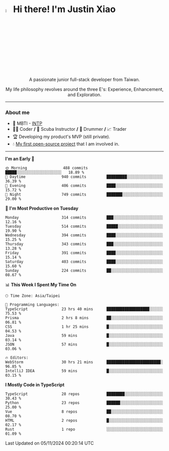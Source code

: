 # <img src="https://media.giphy.com/media/hvRJCLFzcasrR4ia7z/giphy.gif" width="5%">Hi there! I'm Justin Xiao
<p align="center">A passionate junior full-stack developer from Taiwan.  </p>
<p align="center">My life philosophy revolves around the three E's: Experience, Enhancement, and Exploration.</p>

---
### About me
- 👀 MBTI - [INTP](https://www.16personalities.com/intp-personality)
- 👨‍💻 Coder **/** 🤿 Scuba Instructor **/** 🥁 Drummer **/** 📈 Trader
- 🏆 Developing my product's MVP (still private).
- 💧 [My first open-source project](https://github.com/Game-as-a-Service/Game-Lobby-Web) that I am involved in.

---
<!--START_SECTION:waka-->
**I'm an Early 🐤** 

```text
🌞 Morning                488 commits         █████░░░░░░░░░░░░░░░░░░░░   18.89 % 
🌆 Daytime                940 commits         █████████░░░░░░░░░░░░░░░░   36.39 % 
🌃 Evening                406 commits         ████░░░░░░░░░░░░░░░░░░░░░   15.72 % 
🌙 Night                  749 commits         ███████░░░░░░░░░░░░░░░░░░   29.00 % 
```
📅 **I'm Most Productive on Tuesday** 

```text
Monday                   314 commits         ███░░░░░░░░░░░░░░░░░░░░░░   12.16 % 
Tuesday                  514 commits         █████░░░░░░░░░░░░░░░░░░░░   19.90 % 
Wednesday                394 commits         ████░░░░░░░░░░░░░░░░░░░░░   15.25 % 
Thursday                 343 commits         ███░░░░░░░░░░░░░░░░░░░░░░   13.28 % 
Friday                   391 commits         ████░░░░░░░░░░░░░░░░░░░░░   15.14 % 
Saturday                 403 commits         ████░░░░░░░░░░░░░░░░░░░░░   15.60 % 
Sunday                   224 commits         ██░░░░░░░░░░░░░░░░░░░░░░░   08.67 % 
```


📊 **This Week I Spent My Time On** 

```text
🕑︎ Time Zone: Asia/Taipei

💬 Programming Languages: 
TypeScript               23 hrs 40 mins      ███████████████████░░░░░░   75.53 % 
Prisma                   2 hrs 8 mins        ██░░░░░░░░░░░░░░░░░░░░░░░   06.81 % 
CSS                      1 hr 25 mins        █░░░░░░░░░░░░░░░░░░░░░░░░   04.53 % 
Java                     59 mins             █░░░░░░░░░░░░░░░░░░░░░░░░   03.14 % 
JSON                     57 mins             █░░░░░░░░░░░░░░░░░░░░░░░░   03.06 % 

🔥 Editors: 
WebStorm                 30 hrs 21 mins      ████████████████████████░   96.85 % 
IntelliJ IDEA            59 mins             █░░░░░░░░░░░░░░░░░░░░░░░░   03.15 % 
```

**I Mostly Code in TypeScript** 

```text
TypeScript               28 repos            ████████░░░░░░░░░░░░░░░░░   30.43 % 
Python                   23 repos            ██████░░░░░░░░░░░░░░░░░░░   25.00 % 
Vue                      8 repos             ██░░░░░░░░░░░░░░░░░░░░░░░   08.70 % 
HTML                     2 repos             █░░░░░░░░░░░░░░░░░░░░░░░░   02.17 % 
Rust                     1 repo              ░░░░░░░░░░░░░░░░░░░░░░░░░   01.09 % 
```




 Last Updated on 05/11/2024 00:20:14 UTC
<!--END_SECTION:waka-->
